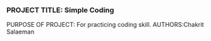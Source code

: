 ### PROJECT TITLE: Simple Coding

PURPOSE OF PROJECT: For practicing coding skill.
AUTHORS:Chakrit Salaeman
